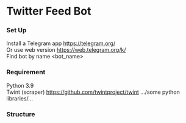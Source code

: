 # Twitter Feed Bot
  
### Set Up
Install a Telegram app https://telegram.org/  
Or use web version https://web.telegram.org/k/  
Find bot by name <bot_name>
  
### Requirement  
Python 3.9  
Twint (scraper) https://github.com/twintproject/twint
.../some python libraries/...
  
### Structure